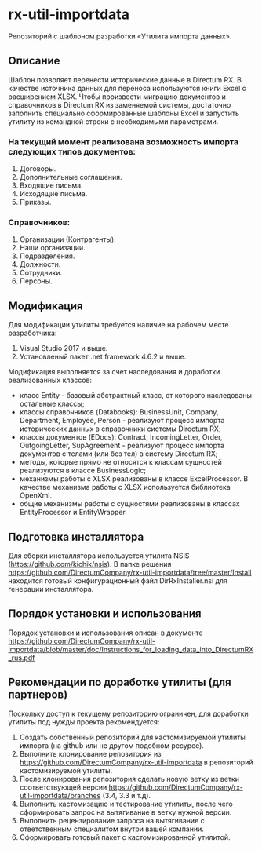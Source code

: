 # rx-util-importdata
Репозиторий с шаблоном разработки «Утилита импорта данных».

## Описание
Шаблон позволяет перенести исторические данные в Directum RX. 
В качестве источника данных для переноса используются книги Excel с расширением XLSX.
Чтобы произвести миграцию документов и справочников в Directum RX из заменяемой системы, достаточно заполнить специально сформированные шаблоны Excel и запустить утилиту из командной строки с необходимыми параметрами.

### На текущий момент реализована возможность импорта следующих типов документов:
1. Договоры.
2. Дополнительные соглашения.
3. Входящие письма.
4. Исходящие письма.
5. Приказы.

### Справочников:
1. Организации (Контрагенты).
2. Наши организации.
3. Подразделения.
4. Должности.
5. Сотрудники.
6. Персоны.

## Модификация

Для модификации утилиты требуется наличие на рабочем месте разработчика:
1. Visual Studio 2017 и выше.
2. Установленый пакет .net framework 4.6.2 и выше.

Модификация выполняется за счет наследования и доработки реализованных классов:
* класс Entity - базовый абстрактный класс, от которого наследованы остальные классы;
* классы справочников (Databooks):  BusinessUnit, Company, Department, Employee, Person - реализуют процесс импорта исторических данных в справочники системы Directum RX;
* классы документов (EDocs): Contract, IncomingLetter, Order, OutgoingLetter, SupAgreement - реализуют процесс импорта документов с телами (или без тел) в систему Directum RX;
* методы, которые прямо не относятся к классам сущностей реализуются в классе BusinessLogic;
* механизмы работы с XLSX реализованы в классе ExcelProcessor. В качестве механизма работы с XLSX используется библиотека OpenXml.
* общие механизмы работы с сущностями реализованы в классах EntityProcessor и EntityWrapper.

## Подготовка инсталлятора

Для сборки инсталлятора используется утилита NSIS (https://github.com/kichik/nsis).
В папке решения https://github.com/DirectumCompany/rx-util-importdata/tree/master/Install находится готовый конфигурационный файл DirRxInstaller.nsi для генерации инсталлятора.

## Порядок установки и использования

Порядок установки и использования описан в документе https://github.com/DirectumCompany/rx-util-importdata/blob/master/doc/Instructions_for_loading_data_into_DirectumRX_rus.pdf

## Рекомендации по доработке утилиты (для партнеров)

Поскольку доступ к текущему репозиторию ограничен, для доработки утилиты под нужды проекта рекомендуется:
1. Создать собственный репозиторий для кастомизируемой утилиты импорта (на github или не другом подобном ресурсе).
2. Выполнить клонирование репозитория из https://github.com/DirectumCompany/rx-util-importdata в репозиторий кастомизируемой утилиты.
3. После клонирования репозитория сделать новую ветку из ветки соответствующей версии https://github.com/DirectumCompany/rx-util-importdata/branches (3.4, 3.3 и т.д).
4. Выполнить кастомизацию и тестирование утилиты, после чего сформировать запрос на вытягивание в ветку нужной версии.
5. Выполнить рецензирование запроса на вытягивание с ответственным специалитом внутри вашей компании.
6. Сформировать готовый пакет с кастомизированной утилитой.
